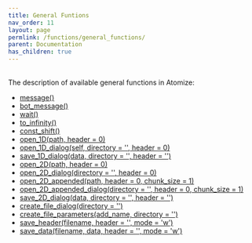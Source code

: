 ```yaml
---
title: General Funtions
nav_order: 11
layout: page
permlink: /functions/general_functions/
parent: Documentation
has_children: true
---
```

<br/>
The description of available general functions in Atomize:

- [message()](/atomize_docs/pages/functions/general_functions/general_functions#print-a-line-in-the-main-window)<br/>
- [bot_message()](/atomize_docs/pages/functions/general_functions/general_functions#send-a-message-via-telegram-bot)<br/>
- [wait()](/atomize_docs/pages/functions/general_functions/general_functions#wait-for-the-specified-amount-of-time)<br/>
- [to_infinity()](/atomize_docs/pages/functions/general_functions/general_functions#infinite-loop)<br/>
- [const_shift()](/atomize_docs/pages/functions/general_functions/general_functions#constant-shift)<br/>
- [open_1D(path, header = 0)](/atomize_docs/pages/functions/general_functions/data_managment#open_1d)<br/>
- [open_1D_dialog(self, directory = '', header = 0)](/atomize_docs/pages/functions/general_functions/data_managment#open_1d_dialog)<br/>
- [save_1D_dialog(data, directory = '', header = '')](/atomize_docs/pages/functions/general_functions/data_managment#save_1d_dialog)<br/>
- [open_2D(path, header = 0)](/atomize_docs/pages/functions/general_functions/data_managment#open_2d)<br/>
- [open_2D_dialog(directory = '', header = 0)](/atomize_docs/pages/functions/general_functions/data_managment#open_2d_dialog)<br/>
- [open_2D_appended(path, header = 0, chunk_size = 1)](/atomize_docs/pages/functions/general_functions/data_managment#open_2d_appended)<br/>
- [open_2D_appended_dialog(directory = '', header = 0, chunk_size = 1)](/atomize_docs/pages/functions/general_functions/data_managment#open_2d_appended_dialog)<br/>
- [save_2D_dialog(data, directory = '', header = '')](/atomize_docs/pages/functions/general_functions/data_managment#save_2d_dialog)<br/>
- [create_file_dialog(directory = '')](/atomize_docs/pages/functions/general_functions/data_managment#create_file_dialog)<br/>
- [create_file_parameters(add_name, directory = '')](/atomize_docs/pages/functions/general_functions/data_managment#create_file_parameters)<br/>
- [save_header(filename, header = '', mode = 'w')](/atomize_docs/pages/functions/general_functions/data_managment#save_header)<br/>
- [save_data(filename, data, header = '', mode = 'w')](/atomize_docs/pages/functions/general_functions/data_managment#save_data)<br/>
